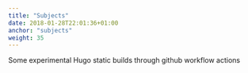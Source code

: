 ```yaml
---
title: "Subjects"
date: 2018-01-28T22:01:36+01:00
anchor: "subjects"
weight: 35
---
```


Some experimental Hugo static builds through github workflow actions